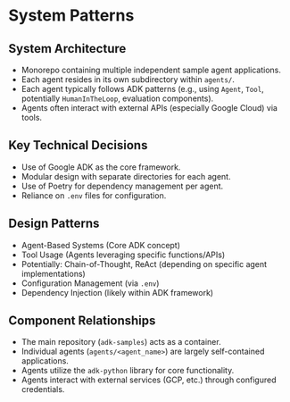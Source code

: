 # System Patterns

## System Architecture

- Monorepo containing multiple independent sample agent applications.
- Each agent resides in its own subdirectory within `agents/`.
- Each agent typically follows ADK patterns (e.g., using `Agent`, `Tool`, potentially `HumanInTheLoop`, evaluation components).
- Agents often interact with external APIs (especially Google Cloud) via tools.

## Key Technical Decisions

- Use of Google ADK as the core framework.
- Modular design with separate directories for each agent.
- Use of Poetry for dependency management per agent.
- Reliance on `.env` files for configuration.

## Design Patterns

- Agent-Based Systems (Core ADK concept)
- Tool Usage (Agents leveraging specific functions/APIs)
- Potentially: Chain-of-Thought, ReAct (depending on specific agent implementations)
- Configuration Management (via `.env`)
- Dependency Injection (likely within ADK framework)

## Component Relationships

- The main repository (`adk-samples`) acts as a container.
- Individual agents (`agents/<agent_name>`) are largely self-contained applications.
- Agents utilize the `adk-python` library for core functionality.
- Agents interact with external services (GCP, etc.) through configured credentials. 